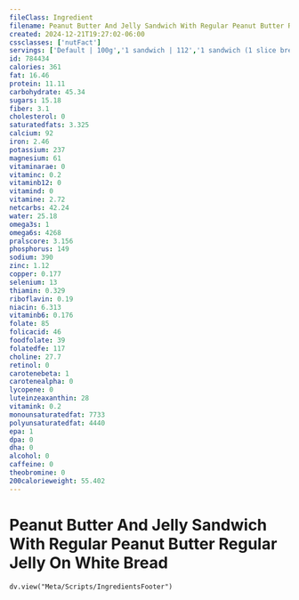 ```yaml
---
fileClass: Ingredient
filename: Peanut Butter And Jelly Sandwich With Regular Peanut Butter Regular Jelly On White Bread
created: 2024-12-21T19:27:02-06:00
cssclasses: ['nutFact']
servings: ['Default | 100g','1 sandwich | 112','1 sandwich (1 slice bread) | 56']
id: 784434
calories: 361
fat: 16.46
protein: 11.11
carbohydrate: 45.34
sugars: 15.18
fiber: 3.1
cholesterol: 0
saturatedfats: 3.325
calcium: 92
iron: 2.46
potassium: 237
magnesium: 61
vitaminarae: 0
vitaminc: 0.2
vitaminb12: 0
vitamind: 0
vitamine: 2.72
netcarbs: 42.24
water: 25.18
omega3s: 1
omega6s: 4268
pralscore: 3.156
phosphorus: 149
sodium: 390
zinc: 1.12
copper: 0.177
selenium: 13
thiamin: 0.329
riboflavin: 0.19
niacin: 6.313
vitaminb6: 0.176
folate: 85
folicacid: 46
foodfolate: 39
folatedfe: 117
choline: 27.7
retinol: 0
carotenebeta: 1
carotenealpha: 0
lycopene: 0
luteinzeaxanthin: 28
vitamink: 0.2
monounsaturatedfat: 7733
polyunsaturatedfat: 4440
epa: 1
dpa: 0
dha: 0
alcohol: 0
caffeine: 0
theobromine: 0
200calorieweight: 55.402
---
```


# Peanut Butter And Jelly Sandwich With Regular Peanut Butter Regular Jelly On White Bread

```dataviewjs
dv.view("Meta/Scripts/IngredientsFooter")
```